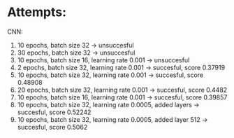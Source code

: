 # Attempts:

CNN:
1. 10 epochs, batch size 32 -> unsuccesful
2. 30 epochs, batch size 32 -> unsuccesful
3. 10 epochs, batch size 16, learning rate 0.001 -> unsuccesful
4. 2 epochs, batch size 32, learning rate 0.001 -> succesful, score 0.37919
5. 10 epochs, batch size 32, learning rate 0.001 -> succesful, score 0.48908
6. 20 epochs, batch size 32, learning rate 0.001 -> succesful, score 0.4482
7. 10 epochs, batch size 16, learning rate 0.001 -> succesful, score 0.39857
8. 10 epochs, batch size 32, learning rate 0.0005, added layers -> succesful, score 0.52242
9. 10 epochs, batch size 32, learning rate 0.0005, added layer 512 -> succesful, score 0.5062


